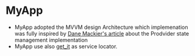 # MyApp

- MyApp adopted the MVVM design Architecture which implemenation was fully inspired by [Dane Mackier's article](https://medium.com/flutter-community/flutter-architecture-provider-implementation-guide-d33133a9a4e8) about the Prodvider state management implementation 
- MyApp use also [get_it](https://pub.dev/packages/get_it) as service locator.